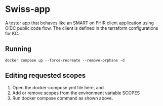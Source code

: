 # Swiss-app

A tester app that behaves like an SMART on FHIR client application using OIDC public code flow.
The client is defined in the terraform configurations for KC.

## Running

```code
docker compose up --force-recreate --remove-orphans -d
```

## Editing requested scopes

1. Open the docker-compose.yml file here, and 
2. Add or remove scopes from the environment variable SCOPES
3. Run docker compose command as shown above.
